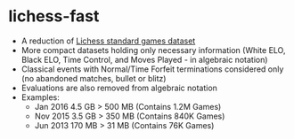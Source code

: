 # lichess-fast

- A reduction of [Lichess standard games dataset](https://database.lichess.org/#standard_games)
- More compact datasets holding only necessary information (White ELO, Black ELO, Time Control, and Moves Played - in algebraic notation)
- Classical events with Normal/Time Forfeit terminations considered only (no abandoned matches, bullet or blitz)
- Evaluations are also removed from algebraic notation
- Examples:
  - Jan 2016 4.5 GB > 500 MB (Contains 1.2M Games)
  - Nov 2015 3.5 GB > 350 MB (Contains 840K Games)
  - Jun 2013 170 MB > 31 MB (Contains 76K Games)
  
